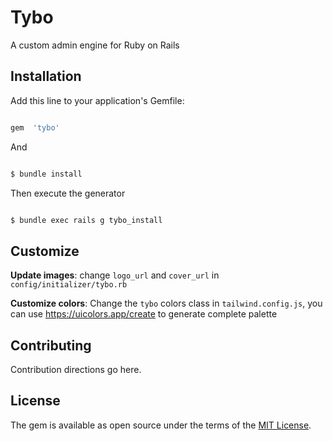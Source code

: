 # Tybo

A custom admin engine for Ruby on Rails

  

## Installation

Add this line to your application's Gemfile:

  

```ruby

gem  'tybo'

```

  

And

```bash

$ bundle install

```

Then execute the generator

```bash

$ bundle exec rails g tybo_install

```

## Customize

**Update images**: change `logo_url` and `cover_url` in `config/initializer/tybo.rb`

**Customize colors**: Change the `tybo` colors  class in `tailwind.config.js`, 
you can use https://uicolors.app/create to generate complete palette

## Contributing

Contribution directions go here.

  

## License

The gem is available as open source under the terms of the [MIT License](https://opensource.org/licenses/MIT).
